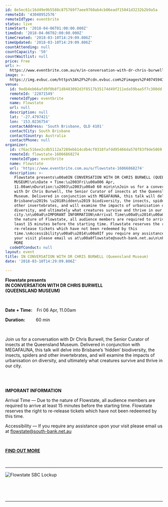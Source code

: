 ```yaml
---
id: 8e5ec61c16d49e9b5588c875769f7aee9760ab4cb06eadf15041d3232b2b9a5a
remoteId: '43048952576'
remoteIdType: eventbrite
status: live
timeStart: '2018-04-06T01:00:00.000Z'
timeEnd: '2018-04-06T02:00:00.000Z'
timeCreated: '2018-03-10T14:29:09.806Z'
timeUpdated: '2018-03-10T14:29:09.806Z'
countAttending: null
countCapacity: '50'
countWaitlist: null
price: Free
url: >-
  https://www.eventbrite.com.au/e/in-conversation-with-dr-chris-burwell-queensland-museum-tickets-43048952576?aff=ebapi
image: >-
  https://img.evbuc.com/https%3A%2F%2Fcdn.evbuc.com%2Fimages%2F40745943%2F239144428378%2F1%2Foriginal.jpg?s=01e5b51e49806457d735042dd13ede4c
venue:
  id: 9edb4eb66afd9f0b8f1d8483092d3f8517b35174d49f211eda59baa5f7c380dd
  remoteId: '22871549'
  remoteIdType: eventbrite
  name: Flowstate
  url: null
  description: null
  lat: '-27.4797421'
  lon: '153.0236754'
  contactAddress: 'South Brisbane, QLD 4101'
  contactCity: South Brisbane
  contactCountry: Australia
  contactPhone: null
organizer:
  id: cf6ac516ee2cdb5112a7289ebb14cdb4cf0318fafdd95466da578f83f9de5869
  remoteId: flowstate-16066868274
  remoteIdType: eventbrite
  name: Flowstate
  url: 'https://www.eventbrite.com.au/o/flowstate-16066868274'
  description: >-
    Flowstate presents\u00a0IN CONVERSATION WITH DR CHRIS BURWELL (QUEENSLAND
    MUSEUM)\n\nDate + Time:\u2003Fri\u00a006 Apr,
    11.00am\nDuration:\u2003\u2003\u00a0 60 min\n\nJoin us for a conversation
    with Dr Chris Burwell, the Senior Curator of insects at the Queensland
    Museum. Delivered in conjunction with MEGAFAUNA, this talk will delve into
    Brisbane\u2019s \u2018hidden\u2019 biodiversity, the insects, spiders and
    other invertebrates, and will examine the impacts of urbanisation on
    diversity, and ultimately what creatures survive and thrive in our
    city.\n\u00a0\nIMPORANT INFORMATION\nArrival Time\u00a0\u2014\u00a0Due to
    the nature of Flowstate, all audience members are required to arrive at
    least 15 minutes before the starting time. Flowstate reserves the right to
    re-release tickets which have not been redeemed by this
    time.\nAccessibility\u00a0\u2014\u00a0If you require any assistance upon
    your visit please email us at\u00a0flowstate@south-bank.net.au\n\nFIND OUT
    MORE
  codeOfConduct: null
layout: event
title: IN CONVERSATION WITH DR CHRIS BURWELL (Queensland Museum)
date: '2018-03-10T14:29:09.806Z'

---
```

<P><SPAN><STRONG>Flowstate presents <BR></STRONG></SPAN><STRONG>IN CONVERSATION WITH DR CHRIS BURWELL <BR>(QUEENSLAND MUSEUM)</STRONG><BR></P>
<P><BR></P>
<P><SPAN><STRONG>Date + Time:</STRONG> Fri</SPAN> 06 Apr, 11.00am</P>
<P><SPAN><STRONG>Duration:<SPAN> </SPAN><SPAN>   </SPAN></STRONG>60 min</SPAN></P>
<P><SPAN><BR></SPAN></P>
<P><SPAN>Join us for a conversation with Dr Chris Burwell, the Senior Curator of insects at the Queensland Museum. Delivered in conjunction with MEGAFAUNA, this talk will delve into Brisbane’s ‘hidden’ biodiversity, the insects, spiders and other invertebrates, and will examine the impacts of urbanisation on diversity, and ultimately what creatures survive and thrive in our city.</SPAN><BR></P>
<P> <BR><BR></P>
<P><STRONG>IMPORANT INFORMATION<BR></STRONG></P>
<P CLASS="MsoNormal">Arrival Time — Due to the nature of Flowstate, all audience members are required to arrive at least 15 minutes before the starting time. Flowstate reserves the right to re-release tickets which have not been redeemed by this time.</P>
<P CLASS="MsoNormal">Accessibility — If you require any assistance upon your visit please email us at <A HREF="mailto:flowstate@south-bank.net.au" TARGET="_blank" REL="noreferrer noopener nofollow noopener noreferrer nofollow">flowstate@south-bank.net.au</A></P>
<P CLASS="MsoNormal"><BR></P>
<P CLASS="MsoNormal"><A HREF="http://flowstate.southbankcorporation.com.au/category/other/" TARGET="_blank" REL="noreferrer noopener nofollow noopener noreferrer nofollow"><STRONG>FIND OUT MORE</STRONG></A></P>
<P CLASS="MsoNormal"><BR></P>
<HR>
<P><IMG ALT="Flowstate SBC Lockup" SRC="https://cdn.evbuc.com/eventlogos/237482054/flowstatecoporatelockupblackrgbfa.jpg"></P>
<P><BR></P>
<P><BR></P>
<HR>
<P><BR></P>
